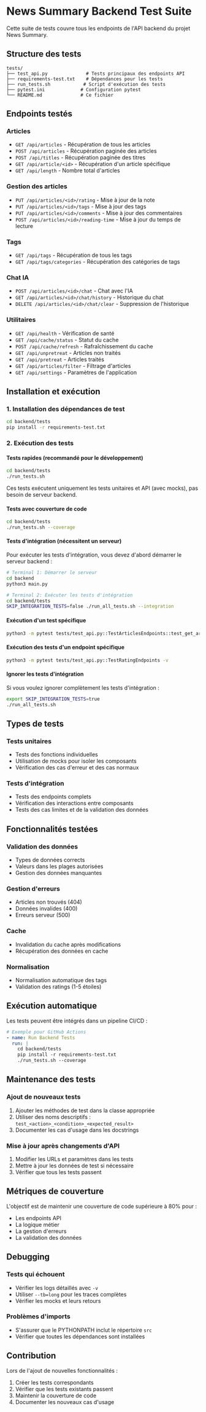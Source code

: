# News Summary Backend Test Suite

Cette suite de tests couvre tous les endpoints de l'API backend du projet News Summary.

## Structure des tests

```
tests/
├── test_api.py              # Tests principaux des endpoints API
├── requirements-test.txt    # Dépendances pour les tests
├── run_tests.sh            # Script d'exécution des tests
├── pytest.ini             # Configuration pytest
└── README.md              # Ce fichier
```

## Endpoints testés

### Articles
- `GET /api/articles` - Récupération de tous les articles
- `POST /api/articles` - Récupération paginée des articles
- `POST /api/titles` - Récupération paginée des titres
- `GET /api/article/<id>` - Récupération d'un article spécifique
- `GET /api/length` - Nombre total d'articles

### Gestion des articles
- `PUT /api/articles/<id>/rating` - Mise à jour de la note
- `PUT /api/articles/<id>/tags` - Mise à jour des tags
- `PUT /api/articles/<id>/comments` - Mise à jour des commentaires
- `POST /api/articles/<id>/reading-time` - Mise à jour du temps de lecture

### Tags
- `GET /api/tags` - Récupération de tous les tags
- `GET /api/tags/categories` - Récupération des catégories de tags

### Chat IA
- `POST /api/articles/<id>/chat` - Chat avec l'IA
- `GET /api/articles/<id>/chat/history` - Historique du chat
- `DELETE /api/articles/<id>/chat/clear` - Suppression de l'historique

### Utilitaires
- `GET /api/health` - Vérification de santé
- `GET /api/cache/status` - Statut du cache
- `POST /api/cache/refresh` - Rafraîchissement du cache
- `GET /api/unpretreat` - Articles non traités
- `GET /api/pretreat` - Articles traités
- `GET /api/articles/filter` - Filtrage d'articles
- `GET /api/settings` - Paramètres de l'application

## Installation et exécution

### 1. Installation des dépendances de test

```bash
cd backend/tests
pip install -r requirements-test.txt
```

### 2. Exécution des tests

#### Tests rapides (recommandé pour le développement)
```bash
cd backend/tests
./run_tests.sh
```
Ces tests exécutent uniquement les tests unitaires et API (avec mocks), pas besoin de serveur backend.

#### Tests avec couverture de code
```bash
cd backend/tests
./run_tests.sh --coverage
```

#### Tests d'intégration (nécessitent un serveur)
Pour exécuter les tests d'intégration, vous devez d'abord démarrer le serveur backend :

```bash
# Terminal 1: Démarrer le serveur
cd backend
python3 main.py

# Terminal 2: Exécuter les tests d'intégration
cd backend/tests
SKIP_INTEGRATION_TESTS=false ./run_all_tests.sh --integration
```

#### Exécution d'un test spécifique
```bash
python3 -m pytest tests/test_api.py::TestArticlesEndpoints::test_get_articles_success -v
```

#### Exécution des tests d'un endpoint spécifique
```bash
python3 -m pytest tests/test_api.py::TestRatingEndpoints -v
```

#### Ignorer les tests d'intégration
Si vous voulez ignorer complètement les tests d'intégration :
```bash
export SKIP_INTEGRATION_TESTS=true
./run_all_tests.sh
```

## Types de tests

### Tests unitaires
- Tests des fonctions individuelles
- Utilisation de mocks pour isoler les composants
- Vérification des cas d'erreur et des cas normaux

### Tests d'intégration
- Tests des endpoints complets
- Vérification des interactions entre composants
- Tests des cas limites et de la validation des données

## Fonctionnalités testées

### Validation des données
- Types de données corrects
- Valeurs dans les plages autorisées
- Gestion des données manquantes

### Gestion d'erreurs
- Articles non trouvés (404)
- Données invalides (400)
- Erreurs serveur (500)

### Cache
- Invalidation du cache après modifications
- Récupération des données en cache

### Normalisation
- Normalisation automatique des tags
- Validation des ratings (1-5 étoiles)

## Exécution automatique

Les tests peuvent être intégrés dans un pipeline CI/CD :

```yaml
# Exemple pour GitHub Actions
- name: Run Backend Tests
  run: |
    cd backend/tests
    pip install -r requirements-test.txt
    ./run_tests.sh --coverage
```

## Maintenance des tests

### Ajout de nouveaux tests
1. Ajouter les méthodes de test dans la classe appropriée
2. Utiliser des noms descriptifs : `test_<action>_<condition>_<expected_result>`
3. Documenter les cas d'usage dans les docstrings

### Mise à jour après changements d'API
1. Modifier les URLs et paramètres dans les tests
2. Mettre à jour les données de test si nécessaire
3. Vérifier que tous les tests passent

## Métriques de couverture

L'objectif est de maintenir une couverture de code supérieure à 80% pour :
- Les endpoints API
- La logique métier
- La gestion d'erreurs
- La validation des données

## Debugging

### Tests qui échouent
- Vérifier les logs détaillés avec `-v`
- Utiliser `--tb=long` pour les traces complètes
- Vérifier les mocks et leurs retours

### Problèmes d'imports
- S'assurer que le PYTHONPATH inclut le répertoire `src`
- Vérifier que toutes les dépendances sont installées

## Contribution

Lors de l'ajout de nouvelles fonctionnalités :
1. Créer les tests correspondants
2. Vérifier que les tests existants passent
3. Maintenir la couverture de code
4. Documenter les nouveaux cas d'usage